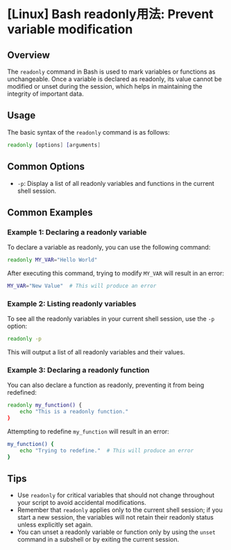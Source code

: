 # [Linux] Bash readonly用法: Prevent variable modification

## Overview
The `readonly` command in Bash is used to mark variables or functions as unchangeable. Once a variable is declared as readonly, its value cannot be modified or unset during the session, which helps in maintaining the integrity of important data.

## Usage
The basic syntax of the `readonly` command is as follows:

```bash
readonly [options] [arguments]
```

## Common Options
- `-p`: Display a list of all readonly variables and functions in the current shell session.

## Common Examples

### Example 1: Declaring a readonly variable
To declare a variable as readonly, you can use the following command:

```bash
readonly MY_VAR="Hello World"
```

After executing this command, trying to modify `MY_VAR` will result in an error:

```bash
MY_VAR="New Value"  # This will produce an error
```

### Example 2: Listing readonly variables
To see all the readonly variables in your current shell session, use the `-p` option:

```bash
readonly -p
```

This will output a list of all readonly variables and their values.

### Example 3: Declaring a readonly function
You can also declare a function as readonly, preventing it from being redefined:

```bash
readonly my_function() {
    echo "This is a readonly function."
}
```

Attempting to redefine `my_function` will result in an error:

```bash
my_function() {
    echo "Trying to redefine."  # This will produce an error
}
```

## Tips
- Use `readonly` for critical variables that should not change throughout your script to avoid accidental modifications.
- Remember that `readonly` applies only to the current shell session; if you start a new session, the variables will not retain their readonly status unless explicitly set again.
- You can unset a readonly variable or function only by using the `unset` command in a subshell or by exiting the current session.